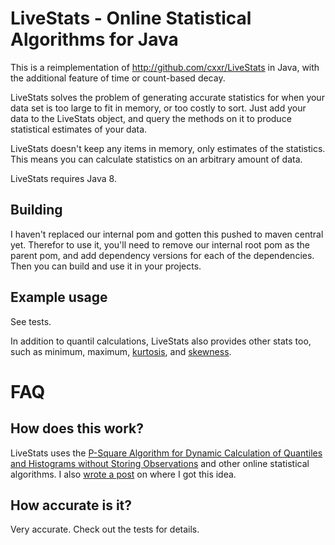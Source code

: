 # LiveStats - Online Statistical Algorithms for Java

This is a reimplementation of http://github.com/cxxr/LiveStats in Java, with the additional feature of time or count-based decay.

LiveStats solves the problem of generating accurate statistics for when your data set is too large to fit in memory, or too costly to sort. Just add your data to the LiveStats object, and query the methods on it to produce statistical estimates of your data.

LiveStats doesn't keep any items in memory, only estimates of the statistics. This means you can calculate statistics on an arbitrary amount of data.

LiveStats requires Java 8.

## Building

I haven't replaced our internal pom and gotten this pushed to maven central yet.  Therefor to use it, you'll need to remove our internal root pom as the parent pom, and add dependency versions for each of the dependencies.  Then you can build and use it in your projects.

## Example usage

See tests.

In addition to quantil calculations, LiveStats also provides other stats too, such as minimum, maximum, [kurtosis](http://en.wikipedia.org/wiki/Kurtosis), and [skewness](http://en.wikipedia.org/wiki/Skewness).

# FAQ

## How does this work? 
LiveStats uses the [P-Square Algorithm for Dynamic Calculation of Quantiles and Histograms without Storing Observations](http://www.cs.wustl.edu/~jain/papers/ftp/psqr.pdf) and other online statistical algorithms. I also [wrote a post](http://blog.existentialize.com/on-accepting-interview-question-answers.html) on where I got this idea.

## How accurate is it?

Very accurate. Check out the tests for details.
